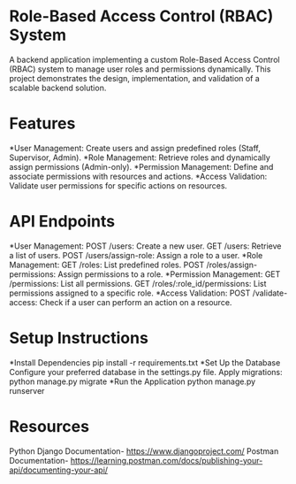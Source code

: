 # Role-Based Access Control (RBAC) System
A backend application implementing a custom Role-Based Access Control (RBAC) system to manage user roles and permissions dynamically.
This project demonstrates the design, implementation, and validation of a scalable backend solution.

# Features
*User Management: Create users and assign predefined roles (Staff, Supervisor, Admin).
*Role Management: Retrieve roles and dynamically assign permissions (Admin-only).
*Permission Management: Define and associate permissions with resources and actions.
*Access Validation: Validate user permissions for specific actions on resources.

# API Endpoints
*User Management:
POST /users: Create a new user.
GET /users: Retrieve a list of users.
POST /users/assign-role: Assign a role to a user.
*Role Management:
GET /roles: List predefined roles.
POST /roles/assign-permissions: Assign permissions to a role.
*Permission Management:
GET /permissions: List all permissions.
GET /roles/:role_id/permissions: List permissions assigned to a specific role.
*Access Validation:
POST /validate-access: Check if a user can perform an action on a resource.

# Setup Instructions
*Install Dependencies
pip install -r requirements.txt
*Set Up the Database
Configure your preferred database in the settings.py file.
Apply migrations:
python manage.py migrate
*Run the Application
python manage.py runserver

# Resources
Python Django Documentation- https://www.djangoproject.com/
Postman Documentation- https://learning.postman.com/docs/publishing-your-api/documenting-your-api/


